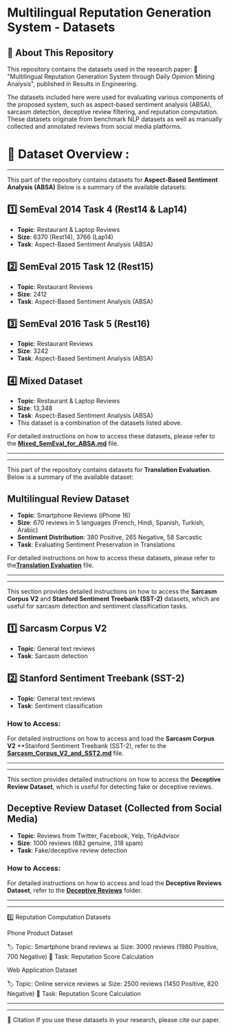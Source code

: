 # Multilingual Reputation Generation System - Datasets

## 📌 About This Repository

This repository contains the datasets used in the research paper:
📄 "Multilingual Reputation Generation System through Daily Opinion Mining Analysis", published in Results in Engineering.

The datasets included here were used for evaluating various components of the proposed system, such as aspect-based sentiment analysis (ABSA), sarcasm detection, deceptive review filtering, and reputation computation. These datasets originate from benchmark NLP datasets as well as manually collected and annotated reviews from social media platforms.

# 📂 Dataset Overview :

---

This part of the repository contains datasets for **Aspect-Based Sentiment Analysis (ABSA)** Below is a summary of the available datasets:

## 1️⃣ **SemEval 2014 Task 4 (Rest14 & Lap14)**  
- **Topic**: Restaurant & Laptop Reviews  
- **Size**: 6370 (Rest14), 3766 (Lap14)  
- **Task**: Aspect-Based Sentiment Analysis (ABSA)

## 2️⃣ **SemEval 2015 Task 12 (Rest15)**  
- **Topic**: Restaurant Reviews  
- **Size**: 2412  
- **Task**: Aspect-Based Sentiment Analysis (ABSA)

## 3️⃣ **SemEval 2016 Task 5 (Rest16)**  
- **Topic**: Restaurant Reviews  
- **Size**: 3242  
- **Task**: Aspect-Based Sentiment Analysis (ABSA)

## 4️⃣ **Mixed Dataset**  
- **Topic**: Restaurant & Laptop Reviews  
- **Size**: 13,348  
- **Task**: Aspect-Based Sentiment Analysis (ABSA)  
- This dataset is a combination of the datasets listed above.


For detailed instructions on how to access these datasets, please refer to the [**Mixed_SemEval_for_ABSA.md**](Mixed_SemEval_for_ABSA.md) file.


---
---

This part of the repository contains datasets for **Translation Evaluation**. Below is a summary of the available dataset:

## Multilingual Review Dataset  
- **Topic**: Smartphone Reviews (iPhone 16)  
- **Size**: 670 reviews in 5 languages (French, Hindi, Spanish, Turkish, Arabic)  
- **Sentiment Distribution**: 380 Positive, 265 Negative, 58 Sarcastic  
- **Task**: Evaluating Sentiment Preservation in Translations


For detailed instructions on how to access these datasets, please refer to the[**Translation Evaluation**](./Translation%20Evaluation) file.

---
---

This section provides detailed instructions on how to access the **Sarcasm Corpus V2** and **Stanford Sentiment Treebank (SST-2)** datasets, which are useful for sarcasm detection and sentiment classification tasks.

##  1️⃣ **Sarcasm Corpus V2**

- **Topic**: General text reviews  
- **Task**: Sarcasm detection


## 2️⃣ **Stanford Sentiment Treebank (SST-2)**

- **Topic**: General text reviews  
- **Task**: Sentiment classification

### How to Access:
For detailed instructions on how to access and load the **Sarcasm Corpus V2** **Stanford Sentiment Treebank (SST-2), refer to the [**Sarcasm_Corpus_V2_and_SST2.md**](Sarcasm_Corpus_V2_and_SST2.md) file.

---
---

This section provides detailed instructions on how to access the **Deceptive Review Dataset**, which is useful for detecting fake or deceptive reviews.

## **Deceptive Review Dataset (Collected from Social Media)**

- **Topic**: Reviews from Twitter, Facebook, Yelp, TripAdvisor  
- **Size**: 1000 reviews (682 genuine, 318 spam)  
- **Task**: Fake/deceptive review detection

### How to Access:
For detailed instructions on how to access and load the **Deceptive Reviews Dataset**, refer to the [**Deceptive Reviews**](./Deceptive%20reviews) folder.

---
---

5️⃣ Reputation Computation Datasets

Phone Product Dataset

🏷️ Topic: Smartphone brand reviews
📊 Size: 3000 reviews (1980 Positive, 700 Negative)
🎯 Task: Reputation Score Calculation

Web Application Dataset

🏷️ Topic: Online service reviews
📊 Size: 2500 reviews (1450 Positive, 820 Negative)
🎯 Task: Reputation Score Calculation


------------------------------------------------------------
------------------------------------------------------------

📜 Citation
If you use these datasets in your research, please cite our paper.

